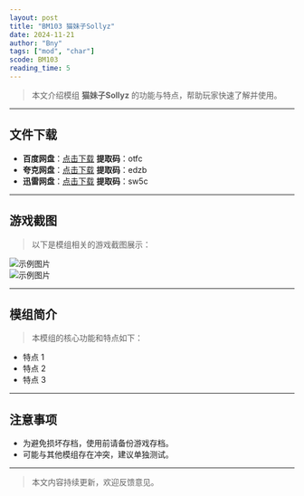 ```yaml
---
layout: post
title: "BM103 猫妹子Sollyz"
date: 2024-11-21
author: "Bny"
tags: ["mod", "char"]
scode: BM103
reading_time: 5
---
```


> 本文介绍模组 **猫妹子Sollyz** 的功能与特点，帮助玩家快速了解并使用。

---





## 文件下载
- **百度网盘**：[点击下载](https://pan.baidu.com/s/1fatG5MimumtUcJANUOdLYQ?pwd=otfc)  **提取码**：otfc  
- **夸克网盘**：[点击下载](https://pan.quark.cn/s/388e76a33762?pwd=edzb)  **提取码**：edzb  
- **迅雷网盘**：[点击下载](https://pan.xunlei.com/s/VOCCbd_hvU1rirZMkQoIIYOtA1?pwd=sw5c)  **提取码**：sw5c  

---

## 游戏截图
> 以下是模组相关的游戏截图展示：

![示例图片](https://example.com/screenshot1.jpg)  
![示例图片](https://example.com/screenshot2.jpg)

---

## 模组简介
> 本模组的核心功能和特点如下：
- 特点 1
- 特点 2
- 特点 3

---

## 注意事项
- 为避免损坏存档，使用前请备份游戏存档。
- 可能与其他模组存在冲突，建议单独测试。

---

> 本文内容持续更新，欢迎反馈意见。
